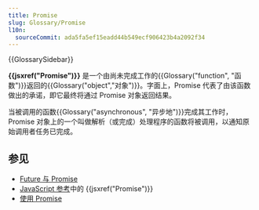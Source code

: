 ```yaml
---
title: Promise
slug: Glossary/Promise
l10n:
  sourceCommit: ada5fa5ef15eadd44b549ecf906423b4a2092f34
---
```


{{GlossarySidebar}}

**{{jsxref("Promise")}}** 是一个由尚未完成工作的{{Glossary("function", "函数")}}返回的{{Glossary("object","对象")}}。字面上，Promise 代表了由该函数做出的承诺，即它最终将通过 Promise 对象返回结果。

当被调用的函数{{Glossary("asynchronous", "异步地")}}完成其工作时，Promise 对象上的一个叫做解析（或完成）处理程序的函数将被调用，以通知原始调用者任务已完成。

## 参见

- [Future 与 Promise](https://zh.wikipedia.org/wiki/Future与promise)
- [JavaScript 参考](/zh-CN/docs/Web/JavaScript/Reference)中的 {{jsxref("Promise")}}
- [使用 Promise](/zh-CN/docs/Web/JavaScript/Guide/Using_promises)
